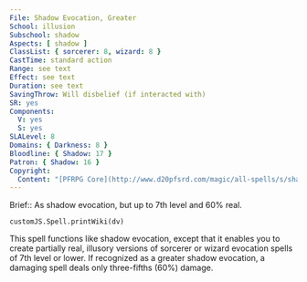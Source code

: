 ```yaml
---
File: Shadow Evocation, Greater
School: illusion
Subschool: shadow
Aspects: [ shadow ]
ClassList: { sorcerer: 8, wizard: 8 }
CastTime: standard action
Range: see text
Effect: see text
Duration: see text
SavingThrow: Will disbelief (if interacted with)
SR: yes
Components:
  V: yes
  S: yes
SLALevel: 8
Domains: { Darkness: 8 }
Bloodline: { Shadow: 17 }
Patron: { Shadow: 16 }
Copyright:
  Content: "[PFRPG Core](http://www.d20pfsrd.com/magic/all-spells/s/shadow-evocation)"
---
```

Brief:: As shadow evocation, but up to 7th level and 60% real.

```dataviewjs
customJS.Spell.printWiki(dv)
```

This spell functions like shadow evocation, except that it enables you to create partially real, illusory versions of sorcerer or wizard evocation spells of 7th level or lower. If recognized as a greater shadow evocation, a damaging spell deals only three-fifths (60%) damage.

